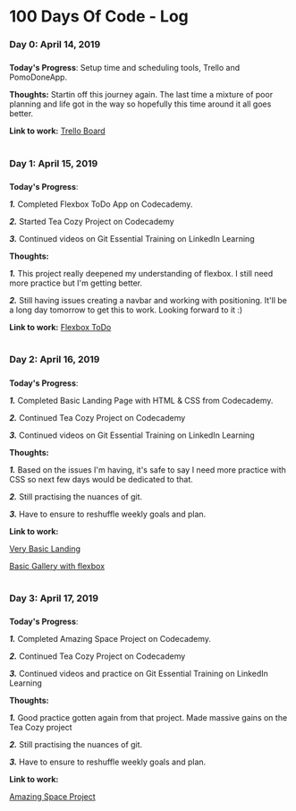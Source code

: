 # 100 Days Of Code - Log

### Day 0: April 14, 2019 
##### 

**Today's Progress**: Setup time and scheduling tools, Trello and PomoDoneApp.

**Thoughts:** Startin off this journey again. The last time a mixture of poor planning and life got in the way so hopefully this time around it all goes better.

**Link to work:** [Trello Board](https://trello.com/invite/b/iOFwxIvI/75fc828e5d85e46191a15100a1839fe6/weekly-to-dos-review-process)


#

### Day 1: April 15, 2019
#####

**Today's Progress**:

***1.*** Completed Flexbox ToDo App on Codecademy.


***2.*** Started Tea Cozy Project on Codecademy


***3.*** Continued videos on Git Essential Training on LinkedIn Learning


**Thoughts:**

***1.*** This project really deepened my understanding of flexbox. I still need more practice but I'm getting better.

***2.*** Still having issues creating a navbar and working with positioning. It'll be a long day tomorrow to get this to work. Looking forward to it :)

**Link to work:**
[Flexbox ToDo](https://priceless-tereshkova-a19962.netlify.com/)

#

### Day 2: April 16, 2019
#####

**Today's Progress**:

***1.*** Completed Basic Landing Page with HTML & CSS from Codecademy.


***2.*** Continued Tea Cozy Project on Codecademy


***3.*** Continued videos on Git Essential Training on LinkedIn Learning


**Thoughts:**

***1.*** Based on the issues I'm having, it's safe to say I need more practice with CSS so next few days would be dedicated to that.

***2.*** Still practising the nuances of git.

***3.*** Have to ensure to reshuffle weekly goals and plan.

**Link to work:**

[Very Basic Landing](https://distracted-shannon-1fa5db.netlify.com/)


[Basic Gallery with flexbox](https://oculzac.github.io/codecademy-boundary-spacing/)



#

### Day 3: April 17, 2019
#####

**Today's Progress**:

***1.*** Completed Amazing Space Project on Codecademy.


***2.*** Continued Tea Cozy Project on Codecademy


***3.*** Continued videos and practice on Git Essential Training on LinkedIn Learning


**Thoughts:**

***1.*** Good practice gotten again from that project. Made massive gains on the Tea Cozy project

***2.*** Still practising the nuances of git.

***3.*** Have to ensure to reshuffle weekly goals and plan.

**Link to work:**

[Amazing Space Project](https://oculzac.github.io/ca-learncss-amaspa-proj/)
